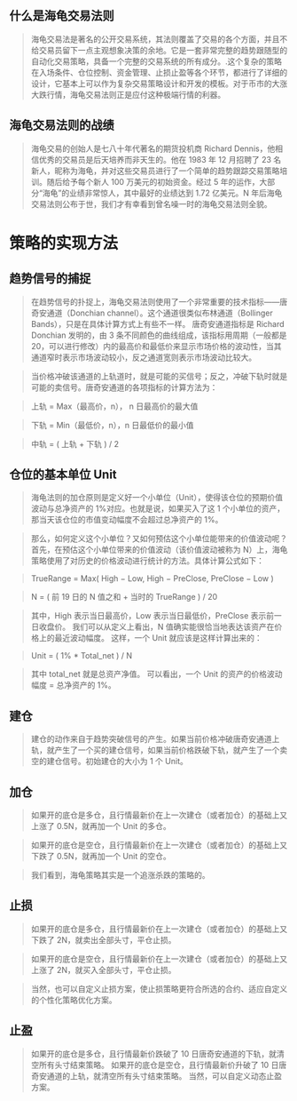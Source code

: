 ## 什么是海龟交易法则

> 海龟交易法是著名的公开交易系统，其法则覆盖了交易的各个方面，并且不给交易员留下一点主观想象决策的余地。它是一套非常完整的趋势跟随型的自动化交易策略，具备一个完整的交易系统的所有成分。.这个复杂的策略在入场条件、仓位控制、资金管理、止损止盈等各个环节，都进行了详细的设计，它基本上可以作为复杂交易策略设计和开发的模板。对于币市的大涨大跌行情，海龟交易法则正是应付这种极端行情的利器。

## 海龟交易法则的战绩

> 海龟交易的创始人是七八十年代著名的期货投机商 Richard Dennis，他相信优秀的交易员是后天培养而非天生的。他在 1983 年 12 月招聘了 23 名新人，昵称为海龟，并对这些交易员进行了一个简单的趋势跟踪交易策略培训。随后给予每个新人 100 万美元的初始资金。经过 5 年的运作，大部分“海龟”的业绩非常惊人，其中最好的业绩达到 1.72 亿美元。N 年后海龟交易法则公布于世，我们才有幸看到曾名噪一时的海龟交易法则全貌。

# 策略的实现方法

## 趋势信号的捕捉

> 在趋势信号的扑捉上，海龟交易法则使用了一个非常重要的技术指标——唐奇安通道（Donchian channel）。这个通道很类似布林通道（Bollinger Bands），只是在具体计算方式上有些不一样。 唐奇安通道指标是 Richard Donchian 发明的，由 3 条不同颜色的曲线组成，该指标用周期（一般都是 20，可以进行修改）内的最高价和最低价来显示市场价格的波动性，当其通道窄时表示市场波动较小，反之通道宽则表示市场波动比较大。

> 当价格冲破该通道的上轨道时，就是可能的买信号；反之，冲破下轨时就是可能的卖信号。唐奇安通道的各项指标的计算方法为：

> 上轨 = Max（最高价，n）， n 日最高价的最大值

> 下轨 = Min（最低价，n），n 日最低价的最小值

> 中轨 = ( 上轨 + 下轨 ) / 2

## 仓位的基本单位 Unit

> 海龟法则的加仓原则是定义好一个小单位（Unit），使得该仓位的预期价值波动与总净资产的 1%对应。也就是说，如果买入了这 1 个小单位的资产，那当天该仓位的市值变动幅度不会超过总净资产的 1%。

> 那么，如何定义这个小单位？又如何预估这个小单位能带来的价值波动呢？首先，在预估这个小单位带来的价值波动（该价值波动被称为 N）上，海龟策略使用了对历史的价格波动进行统计的方法。具体计算公式如下：

> TrueRange = Max( High − Low, High − PreClose, PreClose − Low )

> N = ( 前 19 日的 N 值之和 + 当时的 TrueRange ) / 20

> 其中，High 表示当日最高价，Low 表示当日最低价，PreClose 表示前一日收盘价。
> 我们可以从定义上看出，N 值确实能很恰当地表达该资产在价格上的最近波动幅度。
> 这样，一个 Unit 就应该是这样计算出来的：

> Unit = ( 1% \* Total_net ) / N

> 其中 total_net 就是总资产净值。
> 可以看出，一个 Unit 的资产的价格波动幅度 = 总净资产的 1%。

## 建仓

> 建仓的动作来自于趋势突破信号的产生。如果当前价格冲破唐奇安通道上轨，就产生了一个买的建仓信号，如果当前价格跌破下轨，就产生了一个卖空的建仓信号。初始建仓的大小为 1 个 Unit。

## 加仓

> 如果开的底仓是多仓，且行情最新价在上一次建仓（或者加仓）的基础上又上涨了 0.5N，就再加一个 Unit 的多仓。

> 如果开的底仓是空仓，且行情最新价在上一次建仓（或者加仓）的基础上又下跌了 0.5N，就再加一个 Unit 的空仓。

> 我们看到，海龟策略其实是一个追涨杀跌的策略的。

## 止损

> 如果开的底仓是多仓，且行情最新价在上一次建仓（或者加仓）的基础上又下跌了 2N，就卖出全部头寸，平仓止损。

> 如果开的底仓是空仓，且行情最新价在上一次建仓（或者加仓）的基础上又上涨了 2N，就买入全部头寸，平仓止损。

> 当然，也可以自定义止损方案，使止损策略更符合所选的合约、适应自定义的个性化策略优化方案。

## 止盈

> 如果开的底仓是多仓，且行情最新价跌破了 10 日唐奇安通道的下轨，就清空所有头寸结束策略。
> 如果开的底仓是空仓，且行情最新价升破了 10 日唐奇安通道的上轨，就清空所有头寸结束策略。
> 当然，可以自定义动态止盈方案。
